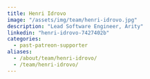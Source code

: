 ```yaml
---
title: Henri Idrovo
image: "/assets/img/team/henri-idrovo.jpg"
description: "Lead Software Engineer, Arity"
linkedin: "henri-idrovo-7427402b"
categories:
  - past-patreon-supporter
aliases:
  - /about/team/henri-idrovo/
  - /team/henri-idrovo/
---
```

